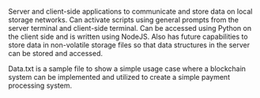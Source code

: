 Server and client-side applications to communicate and store data on local storage networks. Can activate scripts using general prompts from the server terminal and client-side terminal. Can be accessed using Python on the client side and is written using NodeJS. Also has future capabilities to store data in non-volatile storage files so that data structures in the server can be stored and accessed. 

Data.txt is a sample file to show a simple usage case where a blockchain system can be implemented and utilized to create a simple payment processing system.
